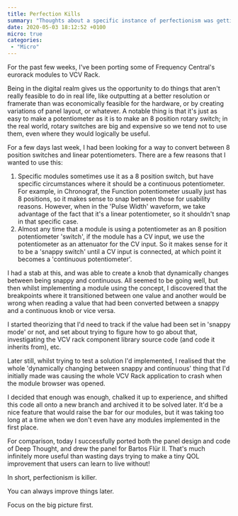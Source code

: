 ```yaml
---
title: Perfection Kills
summary: "Thoughts about a specific instance of perfectionism was getting in the way of the big picture."
date: 2020-05-03 18:12:52 +0100
micro: true
categories:
 - "Micro"
---
```

For the past few weeks, I've been porting some of Frequency Central's eurorack modules to VCV Rack.

Being in the digital realm gives us the opportunity to do things that aren't really feasible to do in real life,
like outputting at a better resolution or framerate than was economically feasible for the hardware, or by creating variations of panel layout, or whatever. A notable thing is that it's just as easy to make a potentiometer as it is to make an 8 position rotary switch; in the real world, rotary switches are big and expensive so we tend not to use them, even where they would logically be useful.

For a few days last week, I had been looking for a way to convert between 8 position switches and linear potentiometers. There are a few reasons that I wanted to use this:

1. Specific modules sometimes use it as a 8 position switch, but have specific circumstances where it should be a continuous potentiometer. For example, in Chronograf, the Function potentiometer usually just has 8 positions, so it makes sense to snap between those for usability reasons. However, when in the 'Pulse Width' waveform, we take advantage of the fact that it's a linear potentiometer, so it shouldn't snap in that specific case.
2. Almost any time that a module is using a potentiometer as an 8 position potentiometer 'switch', if the module has a CV input, we use the potentiometer as an attenuator for the CV input. So it makes sense for it to be a 'snappy switch' until a CV input is connected, at which point it becomes a 'continuous potentiometer'.

I had a stab at this, and was able to create a knob that dynamically changes between being snappy and continuous. All seemed to be going well, but then whilst implementing a module using the concept, I discovered that the breakpoints where it transitioned between one value and another would be wrong when reading a value that had been converted between a snappy and a continuous knob or vice versa.

I started theorizing that I'd need to track if the value had been set in 'snappy mode' or not, and set about trying to figure how to go about that, investigating the VCV rack component library source code (and code it inherits from), etc.

Later still, whilst trying to test a solution I'd implemented, I realised that the whole 'dynamically changing between snappy and continuous' thing that I'd initially made was causing the whole VCV Rack application to crash when the module browser was opened.

I decided that enough was enough, chalked it up to experience, and shifted this code all onto a new branch and archived it to be solved later. It'd be a nice feature that would raise the bar for our modules, but it was taking too long at a time when we don't even have any modules implemented in the first place.

For comparison, today I successfully ported both the panel design and code of Deep Thought, and drew the panel for Bartos Flür II. That's much infinitely more useful than wasting days trying to make a tiny QOL improvement that users can learn to live without!

In short, perfectionism is killer.

You can always improve things later.

Focus on the big picture first.

